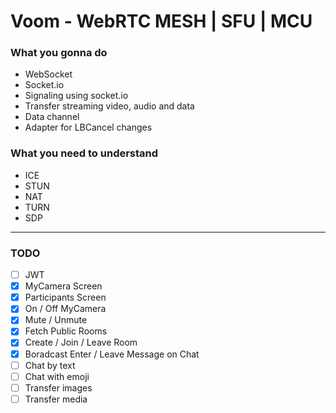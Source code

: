 # Voom - WebRTC MESH | SFU | MCU

### What you gonna do

- WebSocket
- Socket.io
- Signaling using socket.io
- Transfer streaming video, audio and data
- Data channel
- Adapter for LBCancel changes

### What you need to understand

- ICE
- STUN
- NAT
- TURN
- SDP

- - -
### TODO
- [ ] JWT
- [x] MyCamera Screen
- [x] Participants Screen
- [x] On / Off MyCamera
- [x] Mute / Unmute
- [x] Fetch Public Rooms
- [x] Create / Join / Leave Room
- [x] Boradcast Enter / Leave Message on Chat
- [ ] Chat by text
- [ ] Chat with emoji
- [ ] Transfer images
- [ ] Transfer media
